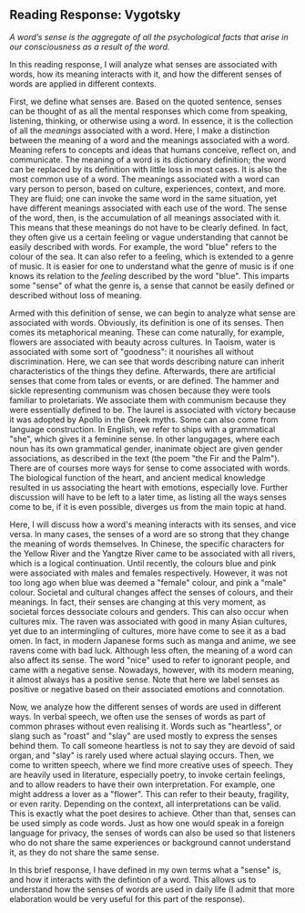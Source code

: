 ## Reading Response: Vygotsky

*A word’s sense is the aggregate of all the psychological facts that arise in our consciousness as a result of the word.*

In this reading response, I will analyze what senses are associated with words, how its meaning interacts with it, and how the different senses of words are applied in different contexts.

First, we define what senses are. Based on the quoted sentence, senses can be thought of as all the mental responses which come from speaking, listening, thinking, or otherwise using a word. In essence, it is the collection of all the *meanings* associated with a word. Here, I make a distinction between the meaning of a word and the meanings associated with a word. Meaning refers to concepts and ideas that humans conceive, reflect on, and communicate. The meaning of a word is its dictionary definition; the word can be replaced by its definition with little loss in most cases. It is also the most common use of a word. The meanings associated with a word can vary person to person, based on culture, experiences, context, and more. They are fluid; one can invoke the same word in the same situation, yet have different meanings associated with each use of the word. The sense of the word, then, is the accumulation of all meanings associated with it. This means that these meanings do not have to be clearly defined. In fact, they often give us a certain feeling or vague understanding that cannot be easily described with words. For example, the word "blue" refers to the colour of the sea. It can also refer to a feeling, which is extended to a genre of music. It is easier for one to understand what the genre of music is if one knows its relation to the *feeling* described by the word "blue". This imparts some "sense" of what the genre is, a sense that cannot be easily defined or described without loss of meaning.

Armed with this definition of sense, we can begin to analyze what sense are associated with words. Obviously, its definition is one of its senses. Then comes its metaphorical meaning. These can come naturally, for example, flowers are associated with beauty across cultures. In Taoism, water is associated with some sort of "goodness": it nourishes all without discrimination. Here, we can see that words describing nature can inherit characteristics of the things they define. Afterwards, there are artificial senses that come from tales or events, or are defined. The hammer and sickle representing communism was chosen because they were tools familiar to proletariats. We associate them with communism because they were essentially defined to be. The laurel is associated with victory because it was adopted by Apollo in the Greek myths. Some can also come from language construction. In English, we refer to ships with a grammatical "she", which gives it a feminine sense. In other langugages, where each noun has its own grammatical gender, inanimate object are given gender associations, as described in the text (the poem "the Fir and the Palm"). There are  of courses more ways for sense to come associated with words. The biological function of the heart, and ancient medical knowledge resulted in us associating the heart with emotions, especially love. Further discussion will have to be left to a later time, as listing all the ways senses come to be, if it is even possible, diverges us from the main topic at hand.

Here, I will discuss how a word's meaning interacts with its senses, and vice versa. In many cases, the senses of a word are so strong that they change the meaning of words themselves. In Chinese, the specific characters for the Yellow River and the Yangtze River came to be associated with all rivers, which is a logical continuation. Until recently, the colours blue and pink were associated with males and females respectively. However, it was not too long ago when blue was deemed a "female" colour, and pink a "male" colour. Societal and cultural changes affect the senses of colours, and their meanings. In fact, their senses are changing at this very moment, as societal forces dessociate colours and genders. This can also occur when cultures mix. The raven was associated with good in many Asian cultures, yet due to an intermingling of cultures, more have come to see it as a bad omen. In fact, in modern Japanese forms such as manga and anime, we see ravens come with bad luck. Although less often, the meaning of a word can also affect its sense. The word "nice" used to refer to ignorant people, and came with a negative sense. Nowadays, however, with its modern meaning, it almost always has a positive sense. Note that here we label senses as positive or negative based on their associated emotions and connotation.

Now, we analyze how the different senses of words are used in different ways. In verbal speech, we often use the senses of words as part of common phrases without even realising it. Words such as "heartless", or slang such as "roast" and "slay" are used mostly to express the senses behind them. To call someone heartless is not to say they are devoid of said organ, and "slay" is rarely used where actual slaying occurs. Then, we come to written speech, where we find more creative uses of speech. They are heavily used in literature, especially poetry, to invoke certain feelings, and to allow readers to have their own interpretation. For example, one might address a lover as a "flower". This can refer to their beauty, fragility, or even rarity. Depending on the context, all interpretations can be valid. This is exactly what the poet desires to achieve. Other than that, senses can be used simply as code words. Just as how one would speak in a foreign language for privacy, the senses of words can also be used so that listeners who do not share the same experiences or background cannot understand it, as they do not share the same sense. 

In this brief response, I have defined in my own terms what a "sense" is, and how it interacts with the defintion of a word. This allows us to understand how the senses of words are used in daily life (I admit that more elaboration would be very useful for this part of the response).
